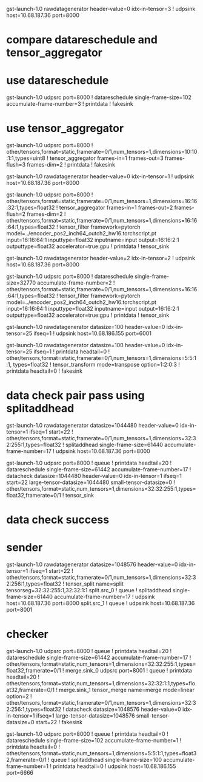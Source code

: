 gst-launch-1.0 rawdatagenerator header-value=0 idx-in-tensor=3 !  udpsink host=10.68.187.36 port=8000

# compare datareschedule and tensor_aggregator
# use datareschedule
gst-launch-1.0 udpsrc port=8000 ! datareschedule single-frame-size=102 accumulate-frame-number=3 ! printdata ! fakesink

# use tensor_aggregator
gst-launch-1.0 udpsrc port=8000 ! other/tensors,format=static,framerate=0/1,num_tensors=1,dimensions=10:10:1:1,types=uint8 ! tensor_aggregator frames-in=1 frames-out=3 frames-flush=3 frames-dim=2 ! printdata ! fakesink



gst-launch-1.0 rawdatagenerator header-value=0 idx-in-tensor=1 !  udpsink host=10.68.187.36 port=8000

gst-launch-1.0 udpsrc port=8000 ! other/tensors,format=static,framerate=0/1,num_tensors=1,dimensions=16:16:32:1,types=float32 ! tensor_aggregator frames-in=1 frames-out=2 frames-flush=2 frames-dim=2 ! other/tensors,format=static,framerate=0/1,num_tensors=1,dimensions=16:16:64:1,types=float32 ! tensor_filter framework=pytorch model=../encoder_pos2_inch64_outch2_hw16.torchscript.pt input=16:16:64:1 inputtype=float32 inputname=input output=16:16:2:1 outputtype=float32 accelerator=true:gpu ! printdata ! tensor_sink


gst-launch-1.0 rawdatagenerator header-value=2 idx-in-tensor=2 !  udpsink host=10.68.187.36 port=8000

gst-launch-1.0 udpsrc port=8000 ! datareschedule single-frame-size=32770 accumulate-frame-number=2 ! other/tensors,format=static,framerate=0/1,num_tensors=1,dimensions=16:16:64:1,types=float32 ! tensor_filter framework=pytorch model=../encoder_pos2_inch64_outch2_hw16.torchscript.pt input=16:16:64:1 inputtype=float32 inputname=input output=16:16:2:1 outputtype=float32 accelerator=true:gpu ! printdata ! tensor_sink





gst-launch-1.0 rawdatagenerator datasize=100  header-value=0 idx-in-tensor=25 ifseq=1  ! udpsink host=10.68.186.155 port=6001



gst-launch-1.0 rawdatagenerator datasize=100  header-value=0 idx-in-tensor=25 ifseq=1  ! printdata headtail=0   ! other/tensors,format=static,framerate=0/1,num_tensors=1,dimensions=5:5:1:1, types=float32 !  tensor_transform mode=transpose option=1:2:0:3  ! printdata headtail=0 ! fakesink




# data check pair pass using splitaddhead
gst-launch-1.0 rawdatagenerator datasize=1044480  header-value=0 idx-in-tensor=1 ifseq=1 start=22 ! other/tensors,format=static,framerate=0/1,num_tensors=1,dimensions=32:32:255:1,types=float32 ! splitaddhead single-frame-size=61440 accumulate-frame-number=17 !  udpsink host=10.68.187.36 port=8000

gst-launch-1.0 udpsrc port=8000 ! queue  ! printdata headtail=20 ! datareschedule single-frame-size=61442 accumulate-frame-number=17 !   datacheck datasize=1044480  header-value=0 idx-in-tensor=1 ifseq=1 start=22 large-tensor-datasize=1044480 small-tensor-datasize=0 ! other/tensors,format=static,num_tensors=1,dimensions=32:32:255:1,types=float32,framerate=0/1 !  tensor_sink





# data check success
# sender
gst-launch-1.0 rawdatagenerator datasize=1048576  header-value=0 idx-in-tensor=1 ifseq=1 start=22 ! other/tensors,format=static,framerate=0/1,num_tensors=1,dimensions=32:32:256:1,types=float32 ! tensor_split name=split tensorseg=32:32:255:1,32:32:1:1 split.src_0 ! queue ! splitaddhead single-frame-size=61440 accumulate-frame-number=17 ! udpsink host=10.68.187.36 port=8000  split.src_1 ! queue ! udpsink host=10.68.187.36 port=8001

# checker
gst-launch-1.0 udpsrc port=8000 ! queue ! printdata headtail=20 ! datareschedule single-frame-size=61442 accumulate-frame-number=17  ! other/tensors,format=static,num_tensors=1,dimensions=32:32:255:1,types=float32,framerate=0/1 ! merge.sink_0 
udpsrc port=8001 ! queue ! printdata headtail=20  ! other/tensors,format=static,num_tensors=1,dimensions=32:32:1:1,types=float32,framerate=0/1 ! merge.sink_1 
tensor_merge name=merge mode=linear option=2 ! other/tensors,format=static,framerate=0/1,num_tensors=1,dimensions=32:32:256:1,types=float32 !  datacheck datasize=1048576  header-value=0 idx-in-tensor=1 ifseq=1 large-tensor-datasize=1048576 small-tensor-datasize=0 start=22 ! fakesink




gst-launch-1.0 udpsrc port=8000 ! queue ! printdata headtail=0  ! datareschedule single-frame-size=102 accumulate-frame-number=1 ! printdata headtail=0  !  other/tensors,format=static,num_tensors=1,dimensions=5:5:1:1,types=float32,framerate=0/1 ! queue ! splitaddhead single-frame-size=100 accumulate-frame-number=1 !  printdata headtail=0  ! udpsink host=10.68.186.155 port=6666
